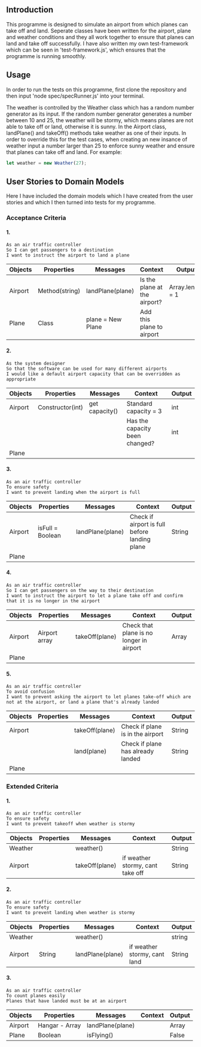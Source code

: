 ## Introduction
This programme is designed to simulate an airport from which planes can take off and land. Seperate classes have been written for the airport, plane and weather conditions and they all work together to ensure that planes can land and take off successfully. I have also written my own test-framework which can be seen in 'test-framework.js', which ensures that the programme is running smoothly. 

## Usage
In order to run the tests on this programme, first clone the repository and then input 'node spec/specRunner.js' into your terminal.

The weather is controlled by the Weather class which has a random number generator as its input. If the random number generator generates a number between 10 and 25, the weather will be stormy, which means planes are not able to take off or land, otherwise it is sunny. In the  Airport class, landPlane() and takeOff() methods take weather as one of their inputs. In order to override this for the test cases, when creating an new insance of weather input a number larger than 25 to enforce sunny weather and ensure that planes can take off and land. For example:
```js
let weather = new Weather(27);
```



## User Stories to Domain Models
Here I have included the domain models which I have created from the user stories and which I then turned into tests for my programme. 
### Acceptance Criteria
#### 1.
```
As an air traffic controller
So I can get passengers to a destination
I want to instruct the airport to land a plane
```

|Objects      | Properties | Messages      | Context     | Output      |
| ----------- | ----------- | ----------- | ----------- | ----------- |
| Airport     | Method(string)|landPlane(plane)|Is the plane at the airport?     |  Array.length = 1    |
| Plane  |      Class   |   plane = New Plane   | Add this plane to airport |             |

#### 2.
```
As the system designer
So that the software can be used for many different airports
I would like a default airport capacity that can be overridden as appropriate
```

|Objects      | Properties | Messages      | Context     | Output      |
| ----------- | ----------- | ----------- | ----------- | ----------- |
| Airport     | Constructor(int)| get capacity()| Standard capacity = 3|  int  |
| | | | Has the capacity been changed? | int|
| Plane  |    |    |   |             |


#### 3.
```
As an air traffic controller
To ensure safety
I want to prevent landing when the airport is full
```

|Objects      | Properties | Messages      | Context     | Output      |
| ----------- | ----------- | ----------- | ----------- | ----------- |
| Airport     |  isFull = Boolean| landPlane(plane) |Check if airport is full before landing plane |  String |
| Plane  |    |    |   |             |


#### 4.
```
As an air traffic controller
So I can get passengers on the way to their destination
I want to instruct the airport to let a plane take off and confirm that it is no longer in the airport
```

|Objects      | Properties | Messages    | Context     | Output      |
| ----------- | ----------- | ----------- | ----------- | ----------- |
| Airport     |  Airport array| takeOff(plane) | Check that plane is no longer in airport|  Array |
| Plane  |    |    |   |             |

#### 5.
```
As an air traffic controller
To avoid confusion
I want to prevent asking the airport to let planes take-off which are not at the airport, or land a plane that's already landed
```

|Objects      | Properties | Messages    | Context     | Output      |
| ----------- | ----------- | ----------- | ----------- | ----------- |
| Airport     |  | takeOff(plane) | Check if plane is in the airport | String  |
| | | land(plane) | Check if plane has already landed| String|
| Plane  |    |    |   |             |


### Extended Criteria

#### 1. 
```
As an air traffic controller
To ensure safety
I want to prevent takeoff when weather is stormy
```
|Objects      | Properties | Messages    | Context     | Output      |
| ----------- | ----------- | ----------- | ----------- | ----------- |
| Weather|  |  weather()|  |  String|
| Airport |  | takeOff(plane) | if weather stormy, cant take off |  String|


#### 2.
```
As an air traffic controller
To ensure safety
I want to prevent landing when weather is stormy
```
|Objects      | Properties | Messages    | Context     | Output      |
| ----------- | ----------- | ----------- | ----------- | ----------- |
| Weather |  |  weather()|  |  string|
| Airport|  String| landPlane(plane) | if weather stormy, cant land |  String|


#### 3.
```
As an air traffic controller
To count planes easily
Planes that have landed must be at an airport
```
|Objects      | Properties | Messages    | Context     | Output      |
| ----------- | ----------- | ----------- | ----------- | ----------- |
| Airport | Hangar - Array | landPlane(plane) |  |  Array|
| Plane |  Boolean|  isFlying() |  |  False |
